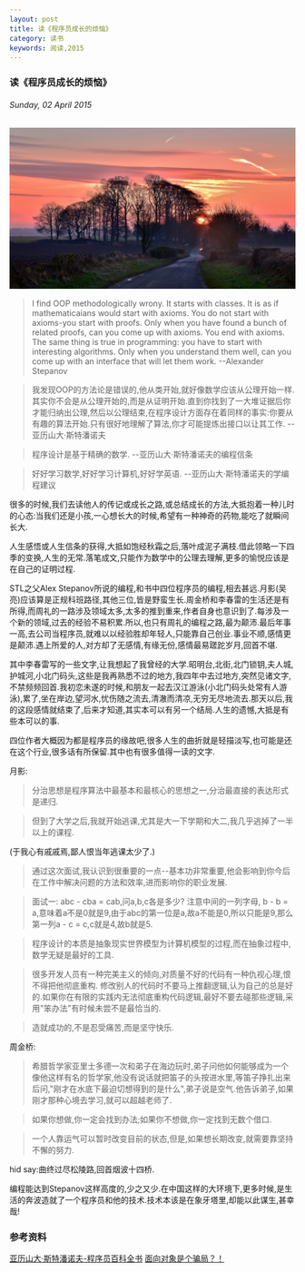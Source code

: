 ```yaml
---
layout: post
title: 读《程序员成长的烦恼》
category: 读书
keywords: 阅读,2015
---
```


### 读《程序员成长的烦恼》

###### Sunday, 02 April 2015

![林中小路](/../../assets/img/tech/2015/way.jpg)

> I find OOP methodologically wrony. It starts with classes. It is as if mathematicaians would start with axioms. You do not start with axioms-you start with proofs. Only when you have found a bunch of related proofs, can you come up with axioms. You end with axioms. The same thing is true in programming: you have to start with interesting algorithms. Only when you understand them well, can you come up with an interface that will let them work.
--Alexander Stepanov

> 我发现OOP的方法论是错误的,他从类开始,就好像数学应该从公理开始一样.其实你不会是从公理开始的,而是从证明开始.直到你找到了一大堆证据后你才能归纳出公理,然后以公理结束,在程序设计方面存在着同样的事实:你要从有趣的算法开始.只有很好地理解了算法,你才可能提炼出接口以让其工作.
--亚历山大·斯特潘诺夫

> 程序设计是基于精确的数学.
--亚历山大·斯特潘诺夫的编程信条

> 好好学习数学,好好学习计算机,好好学英语.
--亚历山大·斯特潘诺夫的学编程建议

很多的时候,我们去读他人的传记或成长之路,或总结成长的方法,大抵抱着一种儿时的心态:当我们还是小孩,一心想长大的时候,希望有一种神奇的药物,能吃了就瞬间长大.

人生感悟或人生信条的获得,大抵如饱经秋霜之后,落叶成泥子满枝.借此领略一下四季的变换,人生的无常.落笔成文,只能作为数学中的公理去理解,更多的愉悦应该是在自己的证明过程.

STL之父Alex Stepanov所说的编程,和书中四位程序员的编程,相去甚远.月影(吴亮)应该算是正规科班路径,其他三位,皆是野蛮生长.周金桥和李春雷的生活还是有所得,而周礼的一路涉及领域太多,太多的推到重来,作者自身也意识到了.每涉及一个新的领域,过去的经验不易积累.所以,也只有周礼的编程之路,最为颠沛.最后年事一高,去公司当程序员,就难以以经验胜却年轻人,只能靠自己创业.事业不顺,感情更是颠沛.遇上所爱的人,对方却了无感情,有缘无份,感情最易蹉跎岁月,回首不堪.

其中李春雷写的一些文字,让我想起了我曾经的大学.昭明台,北街,北门锁钥,夫人城,护城河,小北门码头,这些是我再熟悉不过的地方,我四年中去过地方,突然见诸文字,不禁频频回首.我初恋未遂的时候,和朋友一起去汉江游泳(小北门码头处常有人游泳),累了,坐在岸边,望河水,忧伤随之流去,清澈而清凉,无穷无尽地流去.那天以后,我的这段感情就结束了,后来才知道,其实本可以有另一个结局.人生的遗憾,大抵是有些本可以的事.

四位作者大概因为都是程序员的缘故吧,很多人生的曲折就是轻描淡写,也可能是还在这个行业,很多话有所保留.其中也有很多值得一读的文字.

月影:

> 分治思想是程序算法中最基本和最核心的思想之一,分治最直接的表达形式是递归.

> 但到了大学之后,我就开始逃课,尤其是大一下学期和大二,我几乎逃掉了一半以上的课程.

(于我心有戚戚焉,鄙人恨当年逃课太少了.)

> 通过这次面试,我认识到很重要的一点--基本功非常重要,他会影响到你今后在工作中解决问题的方法和效率,进而影响你的职业发展.

> 面试一: abc - cba = cab,问a,b,c各是多少?
注意中间的一列字母, b - b = a,意味着a不是0就是9,由于abc的第一位是a,故a不能是0,所以只能是9,那么第一列a - c = c,c就是4,故b就是5.

> 程序设计的本质是抽象现实世界模型为计算机模型的过程,而在抽象过程中,数学无疑是最好的工具.

> 很多开发人员有一种完美主义的倾向,对质量不好的代码有一种仇视心理,恨不得把他彻底重构.
修改别人的代码时不要马上推翻逻辑,认为自己的总是好的.如果你在有限的实践内无法彻底重构代码逻辑,最好不要去碰那些逻辑,采用"笨办法"有时候未尝不是最恰当的.

> 造就成功的,不是忍受痛苦,而是坚守快乐.

周金桥:

> 希腊哲学家亚里士多德一次和弟子在海边玩时,弟子问他如何能够成为一个像他这样有名的哲学家,他没有说话就把笛子的头按进水里,等笛子挣扎出来后问,"刚才在水底下最迫切想得到的是什么",弟子说是空气.他告诉弟子,如果刚才那种心境去学习,就可以超越老师了.

> 如果你想做,你一定会找到办法;如果你不想做,你一定找到无数个借口.

> 一个人靠运气可以暂时改变目前的状态,但是,如果想长期改变,就需要靠坚持不懈的努力.

hid say:曲终过尽松陵路,回首烟波十四桥.

编程能达到Stepanov这样高度的,少之又少.在中国这样的大环境下,更多时候,是生活的奔波造就了一个程序员和他的技术.技术本该是在象牙塔里,却能以此谋生,甚幸哉!

### 参考资料
[亚历山大·斯特潘诺夫-程序员百科全书](http://www.techcn.com.cn/index.php?doc-view-131345.html)
[面向对象是个骗局？！](http://coolshell.cn/articles/3036.html)

